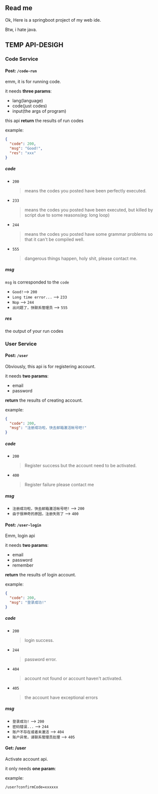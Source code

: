 ## Read me
Ok, Here is a springboot project of my web ide.

Btw, i hate java.





## TEMP API-DESIGH

### Code Service

#### Post: `/code-run`
emm, it is for running code.

it needs <b>three params</b>:
- lang(language)
- code(just codes)
- input(the args of program)

this api <b>return</b> the results of run codes

example:
```json
{
  "code": 200,
  "msg": "Good!",
  "res": "xxx"
}
```
##### code
- `200`
    > means the codes you posted have been perfectly executed.
- `233`
    > means the codes you posted have been executed, but killed by script due to some reasons(eg: long loop)
- `244`
    > means the codes you posted have some grammar problems so that it can't be compiled well.
- `555`
    > dangerous things happen, holy shit, please contact me.

##### msg
`msg` is corresponded to the `code`

- `Good!`--> `200`
- `Long time error...` --> `233`
- `Nop` --> `244`
- `出问题了，快联系管理员` --> `555`
##### res
the output of your run codes

### User Service

#### Post: `/user`

Obviously, this api is for registering account.

it needs <b>two params</b>:
- email
- password

<b>return</b> the results of creating account.

example:
```json
{
  "code": 200,
  "msg": "注册成功啦，快去邮箱激活帐号吧!"
}
```

##### code
- `200`
  > Register success but the account need to be activated.
- `400`
  > Register failure please contact me

##### msg
- `注册成功啦，快去邮箱激活帐号吧!` --> `200`
- `由于很神奇的原因，注册失败了` --> `400`

#### Post: `/user-login`
Emm, login api

it needs <b>two params</b>:
- email
- password
- remember

<b>return</b> the results of login account.

example:
```json
{
  "code": 200,
  "msg": "登录成功!"
}
```

##### code
- `200`
  > login success.
- `244`
  > password error.
- `404`
  > account not found or account haven't activated.
- `405`
  > the account have exceptional errors

##### msg
- `登录成功!` --> `200`
- `密码错误...` --> `244`
- `账户不存在或者未激活` --> `404`
- `账户异常，请联系管理员处理` --> `405`

#### Get: /user

Activate account api.


it only needs <b>one param</b>:

example:
```url
/user?confirmCode=xxxxxx
```
